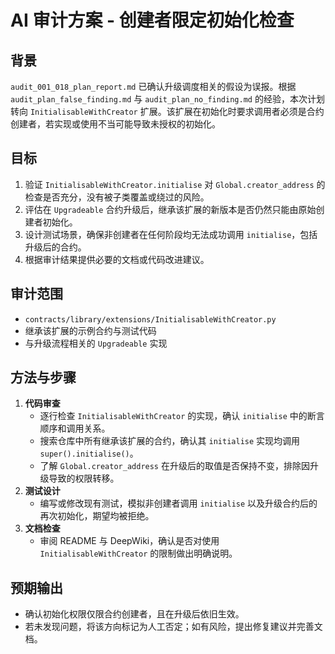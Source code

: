 # AI 审计方案 - 创建者限定初始化检查

## 背景
`audit_001_018_plan_report.md` 已确认升级调度相关的假设为误报。根据 `audit_plan_false_finding.md` 与 `audit_plan_no_finding.md` 的经验，本次计划转向 `InitialisableWithCreator` 扩展。该扩展在初始化时要求调用者必须是合约创建者，若实现或使用不当可能导致未授权的初始化。

## 目标
1. 验证 `InitialisableWithCreator.initialise` 对 `Global.creator_address` 的检查是否充分，没有被子类覆盖或绕过的风险。
2. 评估在 `Upgradeable` 合约升级后，继承该扩展的新版本是否仍然只能由原始创建者初始化。
3. 设计测试场景，确保非创建者在任何阶段均无法成功调用 `initialise`，包括升级后的合约。
4. 根据审计结果提供必要的文档或代码改进建议。

## 审计范围
- `contracts/library/extensions/InitialisableWithCreator.py`
- 继承该扩展的示例合约与测试代码
- 与升级流程相关的 `Upgradeable` 实现

## 方法与步骤
1. **代码审查**
   - 逐行检查 `InitialisableWithCreator` 的实现，确认 `initialise` 中的断言顺序和调用关系。
   - 搜索仓库中所有继承该扩展的合约，确认其 `initialise` 实现均调用 `super().initialise()`。
   - 了解 `Global.creator_address` 在升级后的取值是否保持不变，排除因升级导致的权限转移。
2. **测试设计**
   - 编写或修改现有测试，模拟非创建者调用 `initialise` 以及升级合约后的再次初始化，期望均被拒绝。
3. **文档检查**
   - 审阅 README 与 DeepWiki，确认是否对使用 `InitialisableWithCreator` 的限制做出明确说明。

## 预期输出
- 确认初始化权限仅限合约创建者，且在升级后依旧生效。
- 若未发现问题，将该方向标记为人工否定；如有风险，提出修复建议并完善文档。

